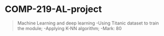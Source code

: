 # COMP-219-AL-project
>Machine Learning and deep learning
>-Using Titanic dataset to train the module;
>-Applying K-NN algorithm;
>-Mark: 80
